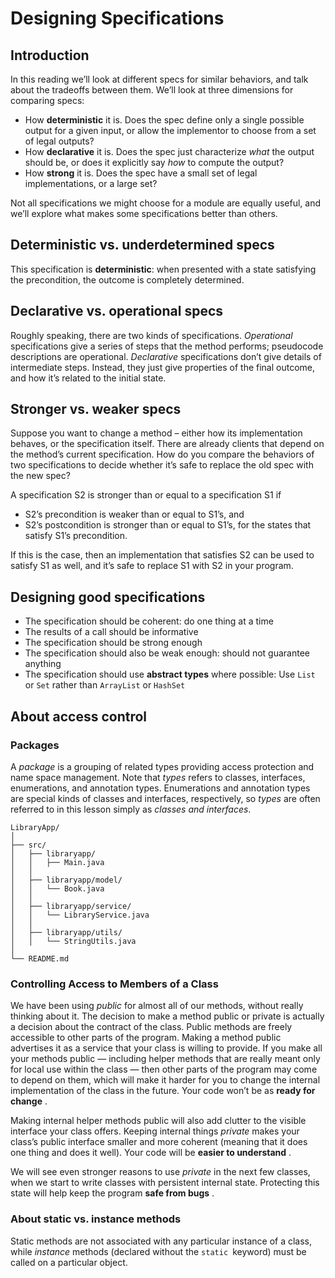 # Designing Specifications

## Introduction

In this reading we’ll look at different specs for similar behaviors, and talk about the tradeoffs between them. We’ll look at three dimensions for comparing specs:

- How **deterministic** it is. Does the spec define only a single possible output for a given input, or allow the implementor to choose from a set of legal outputs?
- How **declarative** it is. Does the spec just characterize *what* the output should be, or does it explicitly say *how* to compute the output?
- How **strong** it is. Does the spec have a small set of legal implementations, or a large set?

Not all specifications we might choose for a module are equally useful, and we’ll explore what makes some specifications better than others.

## Deterministic vs. underdetermined specs

This specification is **deterministic**: when presented with a state satisfying the precondition, the outcome is completely determined.

## Declarative vs. operational specs

Roughly speaking, there are two kinds of specifications. *Operational* specifications give a series of steps that the method performs; pseudocode descriptions are operational. *Declarative* specifications don’t give details of intermediate steps. Instead, they just give properties of the final outcome, and how it’s related to the initial state.

## Stronger vs. weaker specs

Suppose you want to change a method – either how its implementation behaves, or the specification itself. There are already clients that depend on the method’s current specification. How do you compare the behaviors of two specifications to decide whether it’s safe to replace the old spec with the new spec?

A specification S2 is stronger than or equal to a specification S1 if

- S2’s precondition is weaker than or equal to S1’s,
  and
- S2’s postcondition is stronger than or equal to S1’s, for the states that satisfy S1’s precondition.

If this is the case, then an implementation that satisfies S2 can be used to satisfy S1 as well, and it’s safe to replace S1 with S2 in your program.

## Designing good specifications

- The specification should be coherent: do one thing at a time
- The results of a call should be informative
- The specification should be strong enough 
- The specification should also be weak enough: should not guarantee anything
- The specification should use **abstract types** where possible: Use `List` or `Set` rather than `ArrayList` or `HashSet`

## About access control

### Packages

A *package* is a grouping of related types providing access protection and name space management. Note that *types* refers to classes, interfaces, enumerations, and annotation types. Enumerations and annotation types are special kinds of classes and interfaces, respectively, so *types* are often referred to in this lesson simply as *classes and interfaces*.

```
LibraryApp/
│
├── src/
│   ├── libraryapp/
│   │   ├── Main.java               
│   │
│   ├── libraryapp/model/
│   │   └── Book.java              
│   │
│   ├── libraryapp/service/
│   │   └── LibraryService.java    
│   │
│   ├── libraryapp/utils/
│   │   └── StringUtils.java       
│
└── README.md
```

### Controlling Access to Members of a Class

We have been using *public* for almost all of our methods, without really thinking about it. The decision to make a method public or private is actually a decision about the contract of the class. Public methods are freely accessible to other parts of the program. Making a method public advertises it as a service that your class is willing to provide. If you make all your methods public — including helper methods that are really meant only for local use within the class — then other parts of the program may come to depend on them, which will make it harder for you to change the internal implementation of the class in the future. Your code won’t be as **ready for change** .

Making internal helper methods public will also add clutter to the visible interface your class offers. Keeping internal things *private* makes your class’s public interface smaller and more coherent (meaning that it does one thing and does it well). Your code will be **easier to understand** .

We will see even stronger reasons to use *private* in the next few classes, when we start to write classes with persistent internal state. Protecting this state will help keep the program **safe from bugs** .

### About static vs. instance methods

Static methods are not associated with any particular instance of a class, while *instance* methods (declared without the `static `keyword) must be called on a particular object.
